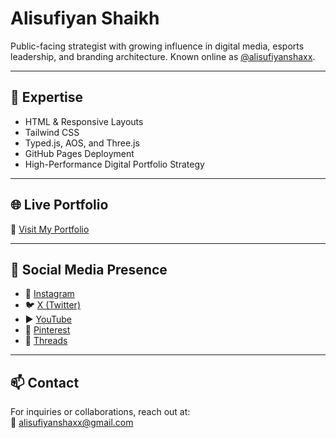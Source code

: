 # Alisufiyan Shaikh

Public-facing strategist with growing influence in digital media, esports leadership, and branding architecture. Known online as [@alisufiyanshaxx](https://instagram.com/alisufiyanshaxx).

---

## 🧠 Expertise

- HTML & Responsive Layouts  
- Tailwind CSS  
- Typed.js, AOS, and Three.js  
- GitHub Pages Deployment  
- High-Performance Digital Portfolio Strategy

---

## 🌐 Live Portfolio

🔗 [Visit My Portfolio](https://alisufiyanshaikh.github.io/komal/)

---

## 📲 Social Media Presence

- 📸 [Instagram](https://instagram.com/alisufiyanshaxx)
- 🐦 [X (Twitter)](https://x.com/alisufiyanshaxx)
- ▶️ [YouTube](https://youtube.com/@alisufiyanshaxx)
- 📌 [Pinterest](https://pinterest.com/alisufiyanshaxx)
- 💬 [Threads](https://threads.net/@alisufiyanshaxx)

---

## 📫 Contact

For inquiries or collaborations, reach out at:  
📧 [alisufiyanshaxx@gmail.com](mailto:alisufiyanshaxx@gmail.com)
